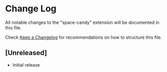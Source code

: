 # Change Log

All notable changes to the "space-candy" extension will be documented in this file.

Check [Keep a Changelog](http://keepachangelog.com/) for recommendations on how to structure this file.

## [Unreleased]

- Initial release
